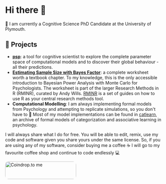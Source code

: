 # Hi there 👋

🌱 I am currently a Cognitive Science PhD Candidate at the University of Plymouth.

## 🔭 Projects

 * **[psp](https://github.com/lenarddome/psp)**: a tool for cognitive scientist to explore the complete parameter space of computational models and to discover their global behaviour - all their predictions.
 * **[Estimating Sample Size with Bayes Factor](https://www.andywills.info/rminr/power-bayesian.html)**: a complete worksheet worth a textbook chapter.  To my knowledge, this is the only accessible introduction to Bayesian Power Analysis with Monte Carlo for Psychologists. The worksheet is part of the larger Research Methods in R (RMINR), curated by Andy Wills. [RMINR](https://www.andywills.info/rminr/)  is a set of guides on how to use R as your central research methods tool.
 * **Computational Modelling**: I am always implementing formal models from Psychology and attempting to replicate simulations, so you don't have to 🌝 Most of my model implementations can be found in [catlearn](https://www.andywills.info/catlearn/), an archive of formal models of categorization and associative learning in psychology.

<!--
**lenarddome/lenarddome** is a ✨ _special_ ✨ repository because its `README.md` (this file) appears on your GitHub profile.

Here are some ideas to get you started:

- 🔭 I’m currently working on ...
- 🌱 I’m currently learning ...
- 👯 I’m looking to collaborate on ...
- 🤔 I’m looking for help with ...
- 💬 Ask me about ...
- 📫 How to reach me: ...
- 😄 Pronouns: ...
- ⚡ Fun fact: ...
-->

I will always share what I do for free. You will be able to edit, remix, use my code and software given you share yours under the same license. So, if you are using any of my software, consider buying me a coffee ☕ I will go to my favourite coffee shop and continue to code endlessly 💻

<a href="https://coindrop.to/lenarddome" target="_blank"><img src="https://coindrop.to/embed-button.png" style="border-radius: 10px; height: 57px !important;width: 229px !important;" alt="Coindrop.to me"></img></a>
